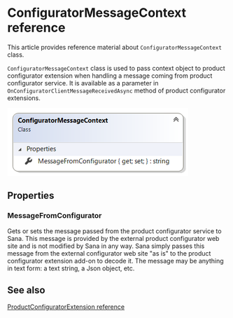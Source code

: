 ﻿# ConfiguratorMessageContext reference

This article provides reference material about `ConfiguratorMessageContext` class.

`ConfiguratorMessageContext` class is used to pass context object to product configurator
extension when handling a message coming from product configurator service. It is available
as a parameter in `OnConfiguratorClientMessageReceivedAsync` method of product
configurator extensions.

![ConfiguratorMessageContext class](img/configurator-message-context/class.png)

## Properties

### MessageFromConfigurator

Gets or sets the message passed from the product configurator service to Sana.
This message is provided by the external product configurator web site and
is not modified by Sana in any way. Sana simply passes this message from the external
configurator web site "as is" to the product configurator extension add-on to
decode it. The message may be anything in text form: a text string, a Json object, etc.

## See also

[ProductConfiguratorExtension reference](product-configurator-extension.md)

